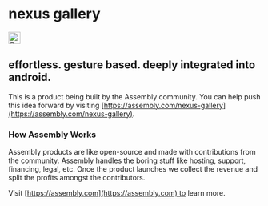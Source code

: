 # nexus gallery

<a href="https://assembly.com/nexus-gallery/bounties?utm_campaign=assemblage&utm_source=nexus-gallery&utm_medium=repo_badge"><img src="https://asm-badger.herokuapp.com/nexus-gallery/badges/tasks.svg" height="24px" alt="Open Tasks" /></a>

## effortless. gesture based. deeply integrated into android.

This is a product being built by the Assembly community. You can help push this idea forward by visiting [https://assembly.com/nexus-gallery](https://assembly.com/nexus-gallery).

### How Assembly Works

Assembly products are like open-source and made with contributions from the community. Assembly handles the boring stuff like hosting, support, financing, legal, etc. Once the product launches we collect the revenue and split the profits amongst the contributors.

Visit [https://assembly.com](https://assembly.com) to learn more.
